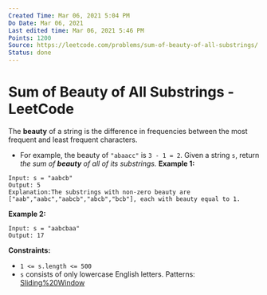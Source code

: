 ```yaml
---
Created Time: Mar 06, 2021 5:04 PM
Do Date: Mar 06, 2021
Last edited time: Mar 06, 2021 5:46 PM
Points: 1200
Source: https://leetcode.com/problems/sum-of-beauty-of-all-substrings/
Status: done
---
```


# Sum of Beauty of All Substrings - LeetCode

The **beauty** of a string is the difference in frequencies between the most frequent and least frequent characters.
- For example, the beauty of `"abaacc"` is `3 - 1 = 2`.
Given a string `s`, return *the sum of **beauty** of all of its substrings.*
**Example 1:**
```
Input: s = "aabcb"
Output: 5
Explanation:The substrings with non-zero beauty are ["aab","aabc","aabcb","abcb","bcb"], each with beauty equal to 1.
```
**Example 2:**
```
Input: s = "aabcbaa"
Output: 17
```
**Constraints:**
- `1 <= s.length <= 500`
- `s` consists of only lowercase English letters.
Patterns: [Sliding%20Window](Sliding%20Window.md)